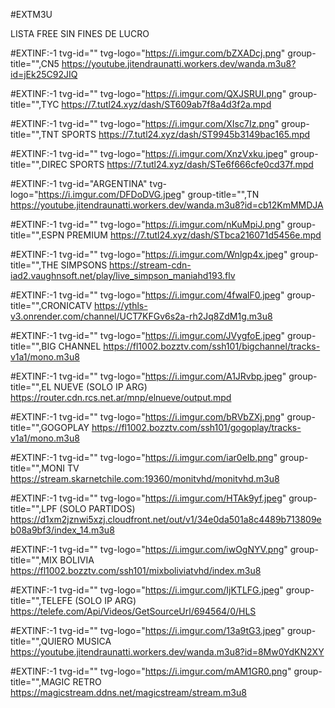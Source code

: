 #EXTM3U

LISTA FREE SIN FINES DE LUCRO

#EXTINF:-1 tvg-id="" tvg-logo="https://i.imgur.com/bZXADcj.png" group-title="",CN5 
https://youtube.jitendraunatti.workers.dev/wanda.m3u8?id=jEk25C92JIQ

#EXTINF:-1 tvg-id="" tvg-logo="https://i.imgur.com/QXJSRUI.png" group-title="",TYC
https://7.tutl24.xyz/dash/ST609ab7f8a4d3f2a.mpd

#EXTINF:-1 tvg-id="" tvg-logo="https://i.imgur.com/XIsc7Iz.png" group-title="",TNT SPORTS 
https://7.tutl24.xyz/dash/ST9945b3149bac165.mpd

#EXTINF:-1 tvg-id="" tvg-logo="https://i.imgur.com/XnzVxku.jpeg" group-title="",DIREC SPORTS 
https://7.tutl24.xyz/dash/STe6f666cfe0cd37f.mpd

#EXTINF:-1 tvg-id="ARGENTINA" tvg-logo="https://i.imgur.com/DFDoDVG.jpeg" group-title="",TN
https://youtube.jitendraunatti.workers.dev/wanda.m3u8?id=cb12KmMMDJA

#EXTINF:-1 tvg-id="" tvg-logo="https://i.imgur.com/nKuMpiJ.png" group-title="",ESPN PREMIUM 
https://7.tutl24.xyz/dash/STbca216071d5456e.mpd

#EXTINF:-1 tvg-id="" tvg-logo="https://i.imgur.com/Wnlgp4x.jpeg" group-title="",THE SIMPSONS
https://stream-cdn-iad2.vaughnsoft.net/play/live_simpson_maniahd193.flv

#EXTINF:-1 tvg-id="" tvg-logo="https://i.imgur.com/4fwalF0.jpeg" group-title="",CRONICATV
https://ythls-v3.onrender.com/channel/UCT7KFGv6s2a-rh2Jq8ZdM1g.m3u8

#EXTINF:-1 tvg-id="" tvg-logo="https://i.imgur.com/JVygfoE.jpeg" group-title="",BIG CHANNEL
https://fl1002.bozztv.com/ssh101/bigchannel/tracks-v1a1/mono.m3u8

#EXTINF:-1 tvg-id="" tvg-logo="https://i.imgur.com/A1JRvbp.jpeg" group-title="",EL NUEVE (SOLO IP ARG)
https://router.cdn.rcs.net.ar/mnp/elnueve/output.mpd

#EXTINF:-1 tvg-id="" tvg-logo="https://i.imgur.com/bRVbZXj.png" group-title="",GOGOPLAY
https://fl1002.bozztv.com/ssh101/gogoplay/tracks-v1a1/mono.m3u8

#EXTINF:-1 tvg-id="" tvg-logo="https://i.imgur.com/iar0eIb.png" group-title="",MONI TV
https://stream.skarnetchile.com:19360/monitvhd/monitvhd.m3u8

#EXTINF:-1 tvg-id="" tvg-logo="https://i.imgur.com/HTAk9yf.jpeg" group-title="",LPF (SOLO PARTIDOS)
https://d1xm2jznwi5xzj.cloudfront.net/out/v1/34e0da501a8c4489b713809eb08a9bf3/index_14.m3u8

#EXTINF:-1 tvg-id="" tvg-logo="https://i.imgur.com/iwOgNYV.png" group-title="",MIX BOLIVIA
https://fl1002.bozztv.com/ssh101/mixboliviatvhd/index.m3u8

#EXTINF:-1 tvg-id="" tvg-logo="https://i.imgur.com/IjKTLFG.jpeg" group-title="",TELEFE (SOLO IP ARG)
https://telefe.com/Api/Videos/GetSourceUrl/694564/0/HLS

#EXTINF:-1 tvg-id="" tvg-logo="https://i.imgur.com/13a9tG3.jpeg" group-title="",QUIERO MUSICA
https://youtube.jitendraunatti.workers.dev/wanda.m3u8?id=8Mw0YdKN2XY

#EXTINF:-1 tvg-id="" tvg-logo="https://i.imgur.com/mAM1GR0.png" group-title="",MAGIC RETRO
https://magicstream.ddns.net/magicstream/stream.m3u8


